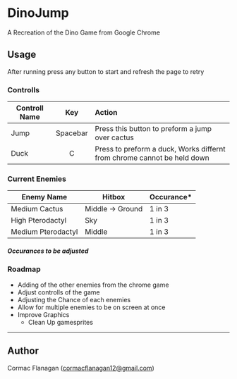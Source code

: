# DinoJump
A Recreation of the Dino Game from Google Chrome
## Usage
After running press any button to start and refresh the page to retry 
### Controlls

| Controll Name        | Key           | Action  |
| ------------- |:-------------:| :-----|
| Jump     | Spacebar | Press this button to preform a jump over cactus |
| Duck     | C      | Press to preform a duck, Works differnt from chrome cannot be held down |

### Current Enemies 

| Enemy Name  | Hitbox  | Occurance* |
|-------------|---------|-----------|
|Medium Cactus| Middle → Ground | 1 in 3|
|High Pterodactyl| Sky | 1 in 3 |
|Medium Pterodactyl | Middle | 1 in 3 |
##### Occurances to be adjusted

### Roadmap
- Adding of the other enemies from the chrome game
- Adjust controlls of the game
- Adjusting the Chance of each enemies
- Allow for multiple enemies to be on screen at once
- Improve Graphics 
  - Clean Up gamesprites
___
## Author 
Cormac Flanagan (cormacflanagan12@gmail.com)
